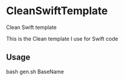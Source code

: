 # CleanSwiftTemplate
Clean Swift template

This is the Clean template I use for Swift code

## Usage
bash gen.sh BaseName